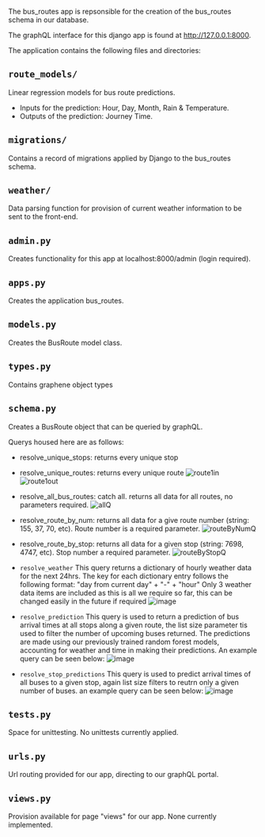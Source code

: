 The bus_routes app is repsonsible for the creation of the bus_routes schema in our database.

The graphQL interface for this django app is found at http://127.0.0.1:8000.

The application contains the following files and directories:

## `route_models/`
Linear regression models for bus route predictions.
- Inputs for the prediction: Hour, Day, Month, Rain & Temperature.
- Outputs of the prediction: Journey Time.

## `migrations/`
Contains a record of migrations applied by Django to the bus_routes schema.

## `weather/`
Data parsing function for provision of current weather information to be sent to the front-end.

## `admin.py`
Creates functionality for this app at localhost:8000/admin (login required).

## `apps.py`
Creates the application bus_routes.

## `models.py`
Creates the BusRoute model class.

## `types.py`
Contains graphene object types

## `schema.py`
Creates a BusRoute object that can be queried by graphQL.

Querys housed here are as follows:

- resolve_unique_stops: returns every unique stop

- resolve_unique_routes: returns every unique route
![route1in](https://user-images.githubusercontent.com/71881578/126664189-0173cf28-a8f2-45e9-b0b3-b1d0119149a1.PNG)
![route1out](https://user-images.githubusercontent.com/71881578/126664199-8751caf9-cad0-4f65-9133-de88ebc01493.PNG)

- resolve_all_bus_routes: catch all. returns all data for all routes, no parameters required.
![allQ](https://user-images.githubusercontent.com/71881578/125189397-ce744a00-e22f-11eb-9914-c4a44b18ce2f.PNG)

- resolve_route_by_num: returns all data for a give route number (string: 155, 37, 70, etc). Route
number is a required parameter.
![routeByNumQ](https://user-images.githubusercontent.com/71881578/125189423-ec41af00-e22f-11eb-8661-c9c3e35683e8.PNG)

- resolve_route_by_stop: returns all data for a given stop (string: 7698, 4747, etc). Stop number 
a required parameter.
![routeByStopQ](https://user-images.githubusercontent.com/71881578/125189419-e946be80-e22f-11eb-99d7-97d16a0746fe.PNG)

- `resolve_weather`
This query returns a dictionary of hourly weather data for the next 24hrs.
The key for each dictionary entry follows the following format: "day from current day" + "-" + "hour"
Only 3 weather data items are included as this is all we require so far, this can be changed easily in the future if required
![image](https://user-images.githubusercontent.com/25707613/129356397-3ef299c8-0564-43af-a81e-11b7270a6bfd.PNG)

- `resolve_prediction`
This query is used to return a prediction of bus arrival times at all stops along a given route, the list size parameter tis used to filter the number of upcoming buses returned. The predictions are made using our previously trained random forest models, accounting for weather and time in making their predictions. An example query can be seen below:
![image](https://user-images.githubusercontent.com/25707613/129721425-6751b261-f7d3-4f81-a8dd-e2cfa0916f17.PNG)

- `resolve_stop_predictions`
This query is used to predict arrival times of all buses to a given stop, again list size filters to reutrn only a given number of buses. an example query can be seen below:
![image](https://user-images.githubusercontent.com/25707613/129721753-dd65a499-402e-4f2b-a297-016ffbb4cb0f.PNG)

## `tests.py`
Space for unittesting. No unittests currently applied.

## `urls.py`
Url routing provided for our app, directing to our graphQL portal.

## `views.py`
Provision available for page "views" for our app. None currently implemented.
